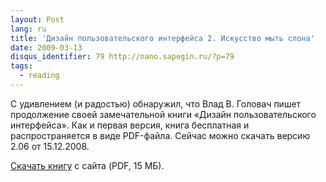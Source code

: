 ```yaml
---
layout: Post
lang: ru
title: 'Дизайн пользовательского интерфейса 2. Искусство мыть слона'
date: 2009-03-13
disqus_identifier: 79 http://nano.sapegin.ru/?p=79
tags:
  - reading
---
```


С удивлением (и радостью) обнаружил, что Влад В. Головач пишет продолжение своей замечательной книги «Дизайн пользовательского интерфейса». Как и первая версия, книга бесплатная и распространяется в виде PDF-файла. Сейчас можно скачать версию 2.06 от 15.12.2008.

[Скачать книгу](http://uibook2.usethics.ru/) с сайта (PDF, 15 МБ).
